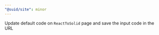 ```yaml
---
"@suid/site": minor
---
```


Update default code on `ReactToSolid` page and save the input code in the URL
